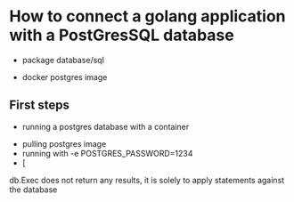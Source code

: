 # How to connect a golang application with a PostGresSQL database

 * package database/sql
 
  * docker postgres image
  
## First steps

 * running a postgres database with a container
  - pulling postgres image
  - running with -e POSTGRES_PASSWORD=1234
  - [
 
 db.Exec does not return any results, it is solely to apply statements against the database
